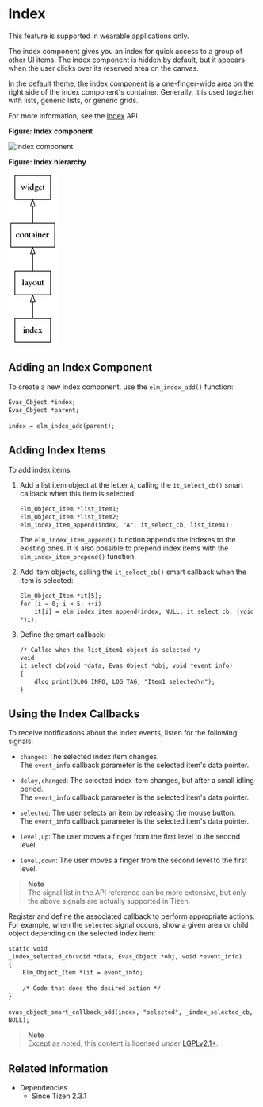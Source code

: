 # Index

This feature is supported in wearable applications only.

The index component gives you an index for quick access to a group of other UI items. The index component is hidden by default, but it appears when the user clicks over its reserved area on the canvas.

In the default theme, the index component is a one-finger-wide area on the right side of the index component's container. Generally, it is used together with lists, generic lists, or generic grids.

For more information, see the [Index](../../../../api/wearable/latest/group__Elm__Index__Group.html) API.

**Figure: Index component**

![Index component](./media/index_wn.png)

**Figure: Index hierarchy**

![Index hierarchy](./media/index_tree.png)

## Adding an Index Component

To create a new index component, use the `elm_index_add()` function:

```
Evas_Object *index;
Evas_Object *parent;

index = elm_index_add(parent);
```

## Adding Index Items

To add index items:

1. Add a list item object at the letter `A`, calling the `it_select_cb()` smart callback when this item is selected:

   ```
   Elm_Object_Item *list_item1;
   Elm_Object_Item *list_item2;
   elm_index_item_append(index, "A", it_select_cb, list_item1);
   ```

   The `elm_index_item_append()` function appends the indexes to the existing ones. It is also possible to prepend index items with the `elm_index_item_prepend()` function.

2. Add item objects, calling the `it_select_cb()` smart callback when the item is selected:

   ```
   Elm_Object_Item *it[5];
   for (i = 0; i < 5; ++i)
       it[i] = elm_index_item_append(index, NULL, it_select_cb, (void *)i);
   ```

3. Define the smart callback:

   ```
   /* Called when the list_item1 object is selected */
   void
   it_select_cb(void *data, Evas_Object *obj, void *event_info)
   {
       dlog_print(DLOG_INFO, LOG_TAG, "Item1 selected\n");
   }
   ```

## Using the Index Callbacks

To receive notifications about the index events, listen for the following signals:

- `changed`: The selected index item changes.  
  The `event_info` callback parameter is the selected item's data pointer.

- `delay,changed`: The selected index item changes, but after a small idling period.  
  The `event_info` callback parameter is the selected item's data pointer.

- `selected`: The user selects an item by releasing the mouse button.  
  The `event_info` callback parameter is the selected item's data pointer.

- `level,up`: The user moves a finger from the first level to the second level.

- `level,down`: The user moves a finger from the second level to the first level.

> **Note**  
> The signal list in the API reference can be more extensive, but only the above signals are actually supported in Tizen.

Register and define the associated callback to perform appropriate actions. For example, when the `selected` signal occurs, show a given area or child object depending on the selected index item:

```
static void
_index_selected_cb(void *data, Evas_Object *obj, void *event_info)
{
    Elm_Object_Item *lit = event_info;

    /* Code that does the desired action */
}

evas_object_smart_callback_add(index, "selected", _index_selected_cb, NULL);
```

> **Note**  
> Except as noted, this content is licensed under [LGPLv2.1+](http://opensource.org/licenses/LGPL-2.1).

## Related Information
- Dependencies
  - Since Tizen 2.3.1
